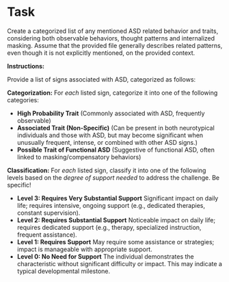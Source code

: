# Task

Create a categorized list of any mentioned ASD related behavior and traits, considering both observable behaviors, thought patterns and internalized masking. Assume that the provided file generally describes related patterns, even though it is not explicitly mentioned, on the provided context.

**Instructions:**

Provide a list of signs associated with ASD, categorized as follows:

**Categorization:** For _each_ listed sign, categorize it into one of the following categories:

- **High Probability Trait** (Commonly associated with ASD, frequently observable)
- **Associated Trait (Non-Specific)** (Can be present in both neurotypical individuals and those with ASD, but may become significant when unusually frequent, intense, or combined with other ASD signs.)
- **Possible Trait of Functional ASD** (Suggestive of functional ASD, often linked to masking/compensatory behaviors)

**Classification:** For _each_ listed sign, classify it into one of the following levels based on the _degree of support needed_ to address the challenge. Be specific!

- **Level 3: Requires Very Substantial Support** Significant impact on daily life; requires intensive, ongoing support (e.g., dedicated therapies, constant supervision).
- **Level 2: Requires Substantial Support** Noticeable impact on daily life; requires dedicated support (e.g., therapy, specialized instruction, frequent assistance).
- **Level 1: Requires Support** May require some assistance or strategies; impact is manageable with appropriate support.
- **Level 0: No Need for Support** The individual demonstrates the characteristic without significant difficulty or impact. This may indicate a typical developmental milestone.
